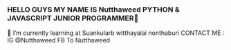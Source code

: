 ### HELLO GUYS MY NAME IS Nutthaweed PYTHON & JAVASCRIPT JUNIOR PROGRAMMER👋
🌱 I’m currently learning at Suankularb witthayalai nonthaburi
CONTACT ME : IG @Nutthaweed FB To Nutthaweed
<!--
**Nutthaweed/Nutthaweed** is a ✨ _special_ ✨ repository because its `README.md` (this file) appears on your GitHub profile.

Here are some ideas to get you started:

- 🔭 I’m currently working on ...
- 🌱 I’m currently learning at Suankularb witthayalai nonthaburi
- 👯 I’m looking to collaborate on ...
- 🤔 I’m looking for help with ...
- 💬 Ask me about ...
- 📫 How to reach me: ...
- 😄 Pronouns: ...
- ⚡ Fun fact: ...
-->
